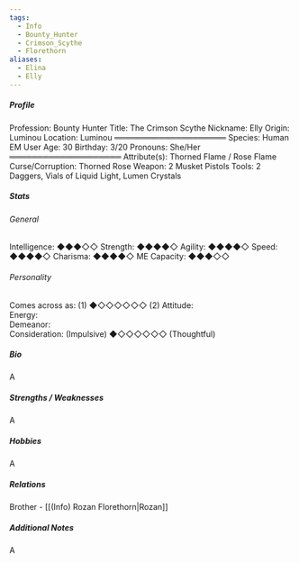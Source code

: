 ```yaml
---
tags:
  - Info
  - Bounty_Hunter
  - Crimson_Scythe
  - Florethorn
aliases:
  - Elina
  - Elly
---
```




##### Profile
Profession:  Bounty Hunter
Title:  The Crimson Scythe
Nickname:  Elly
Origin:  Luminou
Location:  Luminou
════════════════════
Species:  Human EM User
Age:  30
Birthday:  3/20
Pronouns:  She/Her
════════════════════
Attribute(s):  Thorned Flame / Rose Flame
Curse/Corruption:  Thorned Rose
Weapon:  2 Musket Pistols
Tools:  2 Daggers, Vials of Liquid Light, Lumen Crystals

##### Stats

###### General

Intelligence:  ◆◆◆◇◇
Strength:  ◆◆◆◆◇
Agility:  ◆◆◆◆◇
Speed:  ◆◆◆◆◇
Charisma:  ◆◆◆◆◇
ME Capacity: ◆◆◆◇◇

###### Personality

Comes across as:  (1)  ◆◇◇◇◇◇◇  (2)
Attitude:  
Energy:  
Demeanor:  
Consideration:  (Impulsive)  ◆◇◇◇◇◇◇  (Thoughtful)

##### Bio

A


##### Strengths / Weaknesses

A


##### Hobbies

A


##### Relations

Brother - [[(Info)  Rozan Florethorn|Rozan]]



##### Additional Notes

A